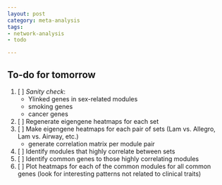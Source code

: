 ```yaml
---
layout: post
category: meta-analysis
tags: 
- network-analysis
- todo

---
```

## To-do for tomorrow

1. [ ] *Sanity check*: 
	- Ylinked genes in sex-related modules
	- smoking genes
	- cancer genes
1. [ ] Regenerate eigengene heatmaps for each set
2. [ ] Make eigengene heatmaps for each pair of sets (Lam vs. Allegro, Lam vs. Airway, etc.)
	- generate correlation matrix per module pair
3. [ ] Identify modules that highly correlate between sets
4. [ ] Identify common genes to those highly correlating modules
5. [ ] Plot heatmaps for each of the common modules for all common genes (look for interesting patterns not related to clinical traits)

